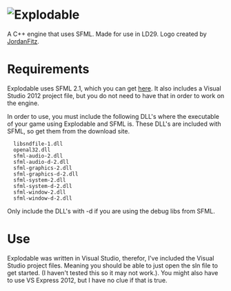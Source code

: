 ![Explodable](http://i.imgur.com/2F0w1IU.png)
==========

A C++ engine that uses SFML. Made for use in LD29. Logo created by [JordanFitz](http://jordanfitz.com).

Requirements
==========

Explodable uses SFML 2.1, which you can get [here](http://www.sfml-dev.org/download.php "SFML 2.1 downloads."). It also includes a Visual Studio 2012 project file, but you do not need to have that in order to work on the engine.

In order to use, you must include the following DLL's where the executable of your game using Explodable and SFML is. These DLL's are included with SFML, so get them from the download site.

```
  libsndfile-1.dll
  openal32.dll
  sfml-audio-2.dll
  sfml-audio-d-2.dll
  sfml-graphics-2.dll
  sfml-graphics-d-2.dll
  sfml-system-2.dll
  sfml-system-d-2.dll
  sfml-window-2.dll
  sfml-window-d-2.dll
```

Only include the DLL's with -d if you are using the debug libs from SFML.

Use
==========

Explodable was written in Visual Studio, therefor, I've included the Visual Studio project files. Meaning you should be able to just open the sln file to get started. (I haven't tested this so it may not work.). You might also have to use VS Express 2012, but I have no clue if that is true.
